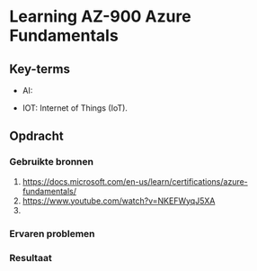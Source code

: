 # Learning AZ-900 Azure Fundamentals

## Key-terms
- AI: 

- IOT: Internet of Things (IoT).

## Opdracht


### Gebruikte bronnen
1. https://docs.microsoft.com/en-us/learn/certifications/azure-fundamentals/
2. https://www.youtube.com/watch?v=NKEFWyqJ5XA
3. 

### Ervaren problemen


### Resultaat
